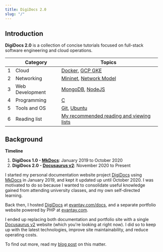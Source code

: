 ```yaml
---
title: DigiDocs 2.0
slug: "/"
---
```


## Introduction

**DigiDocs 2.0** is a collection of concise tutorials focused on full-stack software engineering and cloud operations.

|     | Category        | Topics                                                     |
| --- | --------------- | ---------------------------------------------------------- |
| 1   | Cloud           | [Docker](docker-cheatsheet), [GCP GKE](gcp-gke-cheatsheet) |
| 2   | Networking      | [Mininet](mininet-setup), [Network Model](network-model)   |
| 3   | Web Development | [MongoDB](mongodb-setup), [NodeJS](nodejs-auto-reload)     |
| 4   | Programming     | [C](c-cheatsheet)                                          |
| 5   | Tools and OS    | [Git](git-cheatsheet), [Ubuntu](os-ubuntu-cheatsheet)      |
| 6   | Reading list    | [My recommended reading and viewing lists](reading-list)   |

## Background

**Timeline**

1. **DigiDocs 1.0 - [MkDocs](https://www.mkdocs.org/)**: January 2019 to October 2020
1. **DigiDocs 2.0 - [Docusaurus v2](https://v2.docusaurus.io/)**: November 2020 to Present

I started my personal documentation website project [DigiDocs](https://digipie.github.io/digidocs/) using [MkDocs](https://www.mkdocs.org/) in January 2019, and kept it updated up until October 2020. I was motivated to do so because I wanted to consolidate useful knowledge gained from attending university classes, and my own self-directed learning.

Back then, I hosted [DigiDocs](https://digipie.github.io/digidocs/) at [evantay.com/docs](https://www.evantay.com/docs/), and a separate portfolio website powered by PHP at [evantay.com](https://www.evantay.com).

I ended up replacing both documentation and portfolio site with a single [Docusaurus v2](https://v2.docusaurus.io/) website (which you're looking at right now). I did so to keep up with the latest technologies, improve site maintainability, and reduce operating costs.

To find out more, read my [blog post](../blog/history) on this matter.
